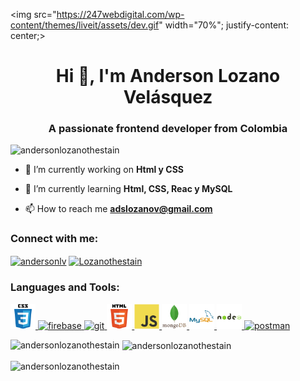 <img src="https://247webdigital.com/wp-content/themes/liveit/assets/dev.gif" width="70%"; justify-content: center;>

<h1 align="center">Hi 👋, I'm Anderson Lozano Velásquez</h1>
<h3 align="center">A passionate frontend developer from Colombia</h3>

<p align="left"> <img src="https://komarev.com/ghpvc/?username=andersonlozanothestain&label=Profile%20views&color=0e75b6&style=flat" alt="andersonlozanothestain" /> </p>

- 🔭 I’m currently working on **Html y CSS**

- 🌱 I’m currently learning **Html, CSS, Reac y MySQL**

- 📫 How to reach me **adslozanov@gmail.com**

<h3 align="left">Connect with me:</h3>
<p align="left">
<a href="https://fb.com/andersonlv" target="blank"><img align="center" src="https://raw.githubusercontent.com/rahuldkjain/github-profile-readme-generator/master/src/images/icons/Social/facebook.svg" alt="andersonlv" height="30" width="40" /></a>
<a href="https://discord.gg/Lozanothestain" target="blank"><img align="center" src="https://raw.githubusercontent.com/rahuldkjain/github-profile-readme-generator/master/src/images/icons/Social/discord.svg" alt="Lozanothestain" height="30" width="40" /></a>
</p>

<h3 align="left">Languages and Tools:</h3>
<p align="left"> <a href="https://www.w3schools.com/css/" target="_blank" rel="noreferrer"> <img src="https://raw.githubusercontent.com/devicons/devicon/master/icons/css3/css3-original-wordmark.svg" alt="css3" width="40" height="40"/> </a> <a href="https://firebase.google.com/" target="_blank" rel="noreferrer"> <img src="https://www.vectorlogo.zone/logos/firebase/firebase-icon.svg" alt="firebase" width="40" height="40"/> </a> <a href="https://git-scm.com/" target="_blank" rel="noreferrer"> <img src="https://www.vectorlogo.zone/logos/git-scm/git-scm-icon.svg" alt="git" width="40" height="40"/> </a> <a href="https://www.w3.org/html/" target="_blank" rel="noreferrer"> <img src="https://raw.githubusercontent.com/devicons/devicon/master/icons/html5/html5-original-wordmark.svg" alt="html5" width="40" height="40"/> </a> <a href="https://developer.mozilla.org/en-US/docs/Web/JavaScript" target="_blank" rel="noreferrer"> <img src="https://raw.githubusercontent.com/devicons/devicon/master/icons/javascript/javascript-original.svg" alt="javascript" width="40" height="40"/> </a> <a href="https://www.mongodb.com/" target="_blank" rel="noreferrer"> <img src="https://raw.githubusercontent.com/devicons/devicon/master/icons/mongodb/mongodb-original-wordmark.svg" alt="mongodb" width="40" height="40"/> </a> <a href="https://www.mysql.com/" target="_blank" rel="noreferrer"> <img src="https://raw.githubusercontent.com/devicons/devicon/master/icons/mysql/mysql-original-wordmark.svg" alt="mysql" width="40" height="40"/> </a> <a href="https://nodejs.org" target="_blank" rel="noreferrer"> <img src="https://raw.githubusercontent.com/devicons/devicon/master/icons/nodejs/nodejs-original-wordmark.svg" alt="nodejs" width="40" height="40"/> </a> <a href="https://postman.com" target="_blank" rel="noreferrer"> <img src="https://www.vectorlogo.zone/logos/getpostman/getpostman-icon.svg" alt="postman" width="40" height="40"/> </a> </p>

<p><img align="left" src="https://github-readme-stats.vercel.app/api/top-langs?username=andersonlozanothestain&show_icons=true&locale=en&layout=compact" alt="andersonlozanothestain" /></p>

<p>&nbsp;<img align="center" src="https://github-readme-stats.vercel.app/api?username=andersonlozanothestain&show_icons=true&locale=en" alt="andersonlozanothestain" /></p>

<p><img align="center" src="https://github-readme-streak-stats.herokuapp.com/?user=andersonlozanothestain&" alt="andersonlozanothestain" /></p>

